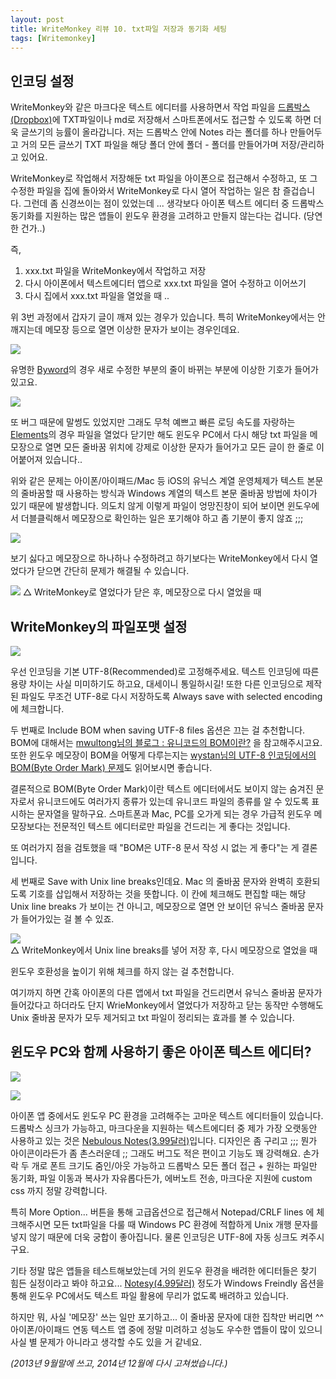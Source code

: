 ```yaml
---
layout: post
title: WriteMonkey 리뷰 10. txt파일 저장과 동기화 세팅
tags: [Writemonkey]
---
```


<div id="toc"><p class="toc_title"></p></div>

## 인코딩 설정

WriteMonkey와 같은 마크다운 텍스트 에디터를 사용하면서 작업 파일을 [드롭박스(Dropbox)](http://dropbox.com)에 TXT파일이나 md로 저장해서 스마트폰에서도 접근할 수 있도록 하면 더욱 글쓰기의 능률이 올라갑니다. 저는 드롭박스 안에 Notes 라는 폴더를 하나 만들어두고 거의 모든 글쓰기 TXT 파일을 해당 폴더 안에 폴더 - 폴더를 만들어가며 저장/관리하고 있어요.

WriteMonkey로 작업해서 저장해둔 txt 파일을 아이폰으로 접근해서 수정하고, 또 그 수정한 파일을 집에 돌아와서 WriteMonkey로 다시 열어 작업하는 일은 참 즐겁습니다. 그런데 좀 신경쓰이는 점이 있었는데 ...  생각보다 아이폰 텍스트 에디터 중 드롭박스 동기화를 지원하는 많은 앱들이 윈도우 환경을 고려하고 만들지 않는다는 겁니다. (당연한 건가..)

즉, 

1. xxx.txt 파일을 WriteMonkey에서 작업하고 저장
2. 다시 아이폰에서 텍스트에디터 앱으로 xxx.txt 파일을 열어 수정하고 이어쓰기
3. 다시 집에서 xxx.txt 파일을 열었을 때 .. 

위 3번 과정에서 갑자기 글이 깨져 있는 경우가 있습니다. 특히 WriteMonkey에서는 안 깨지는데 메모장 등으로 열면 이상한 문자가 보이는 경우인데요.  

![](http://farm3.staticflickr.com/2815/9966145086_1820514f72.jpg)

유명한 [Byword](https://itunes.apple.com/en/app/byword/id482063361?mt=8)의 경우 새로 수정한 부분의 줄이 바뀌는 부분에 이상한 기호가 들어가 있고요. 

![](http://farm6.staticflickr.com/5349/9966085275_66977ca804_z.jpg)

또 버그 때문에 말썽도 있었지만 그래도 무척 예쁘고 빠른 로딩 속도를 자랑하는 [Elements](http://goo.gl/2RwYH)의 경우 파일을 열었다 닫기만 해도 윈도우 PC에서 다시 해당 txt 파일을 메모장으로 열면 모든 줄바꿈 위치에 강제로 이상한 문자가 들어가고 모든 글이 한 줄로 이어붙어져 있습니다..

위와 같은 문제는 아이폰/아이패드/Mac 등 iOS의 유닉스 계열 운영체제가 텍스트 본문의 줄바꿈할 때 사용하는 방식과 Windows 계열의 텍스트 본문 줄바꿈 방법에 차이가 있기 때문에 발생합니다. 의도치 않게 이렇게 파일이 엉망진창이 되어 보이면 윈도우에서 더블클릭해서 메모장으로 확인하는 일은 포기해야 하고 좀 기분이 좋지 않죠 ;;; 

![](http://farm6.staticflickr.com/5326/9966116774_df8cdab1b1_z.jpg)

보기 싫다고 메모장으로 하나하나 수정하려고 하기보다는 WriteMonkey에서 다시 열었다가 닫으면 간단히 문제가 해결될 수 있습니다. 

![](http://farm6.staticflickr.com/5326/9966116774_df8cdab1b1.jpg)
△ WriteMonkey로 열었다가 닫은 후, 메모장으로 다시 열었을 때


## WriteMonkey의 파일포맷 설정

![](http://farm6.staticflickr.com/5548/9966144866_19a49858eb.jpg)

우선 인코딩을 기본 UTF-8(Recommended)로 고정해주세요. 텍스트 인코딩에 따른 용량 차이는 사실 미미하기도 하고요, 대세이니 통일하시길! 또한 다른 인코딩으로 제작된 파일도 무조건 UTF-8로 다시 저장하도록 Always save with selected encoding 에 체크합니다. 

두 번째로 Include BOM when saving UTF-8 files 옵션은 끄는 걸 추천합니다. BOM에 대해서는 [mwultong님의 블로그 : 유니코드의 BOM이란?](http://mwultong.blogspot.com/2006/05/qna-unicode-bom-byte-order-mark.html) 을 참고해주시고요. 또한 윈도우 메모장이 BOM을 어떻게 다루는지는 [wystan님의 UTF-8 인코딩에서의 BOM(Byte Order Mark) 문제](http://blog.wystan.net/2007/08/18/bom-byte-order-mark-problem)도 읽어보시면 좋습니다. 

결론적으로 BOM(Byte Order Mark)이란 텍스트 에디터에서도 보이지 않는 숨겨진 문자로서 유니코드에도 여러가지 종류가 있는데 유니코드 파일의 종류를 알 수 있도록 표시하는 문자열을 말하구요. 스마트폰과 Mac, PC를 오가게 되는 경우 가급적 윈도우 메모장보다는 전문적인 텍스트 에디터로만 파일을 건드리는 게 좋다는 것입니다. 

또 여러가지 점을 검토했을 때 "BOM은 UTF-8 문서 작성 시 없는 게 좋다"는 게 결론입니다. 

세 번째로 Save with Unix line breaks인데요. Mac 의 줄바꿈 문자와 완벽히 호환되도록 기호를 삽입해서 저장하는 것을 뜻합니다. 이 칸에 체크해도 편집할 때는 해당 Unix line breaks 가 보이는 건 아니고, 메모장으로 열면 안 보이던 유닉스 줄바꿈 문자가 들어가있는 걸 볼 수 있죠. 

![](http://farm6.staticflickr.com/5526/9966144826_7acf86f4dc.jpg)   
△ WriteMonkey에서 Unix line breaks를 넣어 저장 후, 다시 메모장으로 열었을 때   


윈도우 호환성을 높이기 위해 체크를 하지 않는 걸 추천합니다. 

여기까지 하면 간혹 아이폰의 다른 앱에서 txt 파일을 건드리면서 유닉스 줄바꿈 문자가 들어갔다고 하더라도 단지 WrieMonkey에서 열었다가 저장하고 닫는 동작만 수행해도 Unix 줄바꿈 문자가 모두 제거되고 txt 파일이 정리되는 효과를 볼 수 있습니다. 


## 윈도우 PC와 함께 사용하기 좋은 아이폰 텍스트 에디터?

![](http://farm3.staticflickr.com/2819/9966213693_f1642e8d58.jpg)

![](http://farm4.staticflickr.com/3800/9966116274_f1810d0fb1.jpg)


아이폰 앱 중에서도 윈도우 PC 환경을 고려해주는 고마운 텍스트 에디터들이 있습니다. 드롭박스 싱크가 가능하고, 마크다운을 지원하는 텍스트에디터 중 제가 가장 오랫동안 사용하고 있는 것은 [Nebulous Notes(3.99달러)](https://itunes.apple.com/us/app/nebulous-notes/id375006422?mt=8)입니다. 디자인은 좀 구리고 ;;; 뭔가 아이콘이라든가 좀 촌스러운데 ;; 그래도 버그도 적은 편이고 기능도 꽤 강력해요. 손가락 두 개로 폰트 크기도 줌인/아웃 가능하고 드롭박스 모든 폴더 접근 + 원하는 파일만 동기화, 파일 이동과 복사가 자유롭다든가, 에버노트 전송, 마크다운 지원에 custom css 까지 정말 강력합니다. 

특히 More Option... 버튼을 통해 고급옵션으로 접근해서 Notepad/CRLF lines 에 체크해주시면 모든 txt파일을 다룰 때 Windows PC 환경에 적합하게 Unix 개행 문자를 넣지 않기 때문에 더욱 궁합이 좋아집니다. 물론 인코딩은 UTF-8에 자동 싱크도 켜주시구요. 

기타 정말 많은 앱들을 테스트해보았는데 거의 윈도우 환경을 배려한 에디터들은 찾기 힘든 실정이라고 봐야 하고요... [Notesy(4.99달러)](https://itunes.apple.com/us/app/notesy-for-dropbox/id386095500?mt=8) 정도가 Windows Freindly 옵션을 통해 윈도우 PC에서도 텍스트 파일 활용에 무리가 없도록 배려하고 있습니다. 

하지만 뭐, 사실 '메모장' 쓰는 일만 포기하고... 이 줄바꿈 문자에 대한 집착만 버리면 ^^ 아이폰/아이패드 연동 텍스트 앱 중에 정말 미려하고 성능도 우수한 앱들이 많이 있으니 사실 별 문제가 아니라고 생각할 수도 있을 거 같네요. 


*(2013년 9월말에 쓰고, 2014년 12월에 다시 고쳐썼습니다.)*
